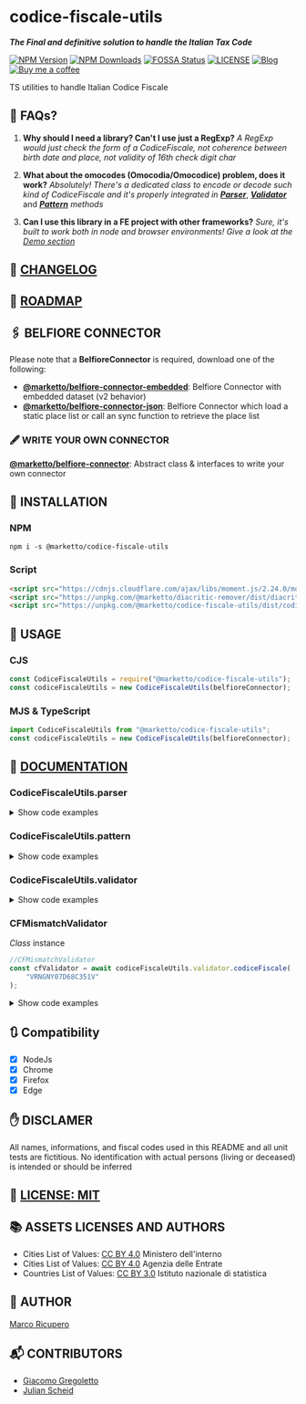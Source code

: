 # codice-fiscale-utils

**_The Final and definitive solution to handle the Italian Tax Code_**

[![NPM Version](https://img.shields.io/npm/v/@marketto/codice-fiscale-utils.svg)](https://www.npmjs.com/package/@marketto/codice-fiscale-utils)
[![NPM Downloads](https://img.shields.io/npm/dm/@marketto/codice-fiscale-utils.svg)](https://www.npmjs.com/package/@marketto/codice-fiscale-utils)
[![FOSSA Status](https://app.fossa.io/api/projects/git%2Bgithub.com%2FMarketto%2Fcodice-fiscale-utils.svg?type=shield)](https://app.fossa.io/projects/git%2Bgithub.com%2FMarketto%2Fcodice-fiscale-utils?ref=badge_shield)
[![LICENSE](https://img.shields.io/badge/licese-MIT-gold.svg)](https://github.com/Marketto/codice-fiscale-utils/blob/master/LICENSE)
[![Blog](https://img.shields.io/badge/blog-marketto-blue.svg)](http://blog.marketto.it)
[![Buy me a coffee](https://img.shields.io/badge/Ko--fi-donate-blueviolet)](https://ko-fi.com/marketto)

TS utilities to handle Italian Codice Fiscale

## 📗 FAQs?

1. **Why should I need a library? Can't I use just a RegExp?**
   _A RegExp would just check the form of a CodiceFiscale, not coherence between birth date and place, not validity of 16th check digit char_

2. **What about the omocodes (Omocodia/Omocodice) problem, does it work?**
   _Absolutely! There's a dedicated class to encode or decode such kind of CodiceFiscale and it's properly integrated in_ [**_Parser_**](#parser), [**_Validator_**](#validator) and [**_Pattern_**](#pattern) _methods_

3. **Can I use this library in a FE project with other frameworks?**
   _Sure, it's built to work both in node and browser environments! Give a look at the [Demo section](#demo)_

## 📙 [CHANGELOG](CHANGELOG.MD)

## 🚃 [ROADMAP](ROADMAP.MD)

## 🖇️ BELFIORE CONNECTOR

Please note that a **BelfioreConnector** is required, download one of the following:

- [**@marketto/belfiore-connector-embedded**](https://www.npmjs.com/package/@marketto/belfiore-connector-embedded): Belfiore Connector with embedded dataset (v2 behavior)
- [**@marketto/belfiore-connector-json**](https://www.npmjs.com/package/@marketto/belfiore-connector-json): Belfiore Connector which load a static place list or call an sync function to retrieve the place list

### 🖋️ WRITE YOUR OWN CONNECTOR

[**@marketto/belfiore-connector**](https://www.npmjs.com/package/@marketto/belfiore-connector): Abstract class & interfaces to write your own connector

## 🔌 INSTALLATION

### NPM

```{r, engine='bash', global_install}
npm i -s @marketto/codice-fiscale-utils
```

### Script

```html
<script src="https://cdnjs.cloudflare.com/ajax/libs/moment.js/2.24.0/moment.min.js"></script>
<script src="https://unpkg.com/@marketto/diacritic-remover/dist/diacritic-remover.bundle.min.js"></script>
<script src="https://unpkg.com/@marketto/codice-fiscale-utils/dist/codice-fiscale-utils.bundle.min.js"></script>
```

## 🔧 USAGE

### CJS

```javascript
const CodiceFiscaleUtils = require("@marketto/codice-fiscale-utils");
const codiceFiscaleUtils = new CodiceFiscaleUtils(belfioreConnector);
```

### MJS & TypeScript

```typescript
import CodiceFiscaleUtils from "@marketto/codice-fiscale-utils";
const codiceFiscaleUtils = new CodiceFiscaleUtils(belfioreConnector);
```

## 📖 [DOCUMENTATION](https://marketto.github.io/codice-fiscale-utils/)

### CodiceFiscaleUtils.parser

<details>
    <summary>Show code examples</summary>

#### CodiceFiscaleUtils.parser.cfDeomocode

```javascript
codiceFiscaleUtils.parser.cfDeomocode("KKALMNVMAPLB331Z"); //KKALMN91A30B331P
codiceFiscaleUtils.parser.cfDeomocode("kkalmnvmaplb331z"); //kkalmn91a30b331p
```

#### CodiceFiscaleUtils.parser.cfOmocodeId

```javascript
codiceFiscaleUtils.parser.cfOmocodeId("VRNGNYLtdsucprmt"); //127
codiceFiscaleUtils.parser.cfOmocodeId("kkalmn91as0b331z"); //16
codiceFiscaleUtils.parser.cfOmocodeId("kkalmn91a30b331z"); //0
```

#### CodiceFiscaleUtils.parser.cfOmocode

```javascript
codiceFiscaleUtils.parser.cfOmocode("VRNGNY07d68c351v", 0); //VRNGNY07d68c351v
codiceFiscaleUtils.parser.cfOmocode("VRNGNY07d68c351v", 1); //VRNGNY07d68c35Mn
codiceFiscaleUtils.parser.cfOmocode("VRNGNY07d68c351v", 2); //VRNGNY07d68c3R1h
codiceFiscaleUtils.parser.cfOmocode("VRNGNY07d68c351v", 3); //VRNGNY07d68c3RMz
codiceFiscaleUtils.parser.cfOmocode("VRNGNY07d68c351v", 8); //VRNGNY07d6Uc351s
codiceFiscaleUtils.parser.cfOmocode("VRNGNY07d68c351v", 32); //VRNGNY0Td68c351h
codiceFiscaleUtils.parser.cfOmocode("VRNGNY07d68c351v", 127); //VRNGNYLTdSUcPRMt
//Re-omocode
codiceFiscaleUtils.parser.cfOmocode("kkalmnvmaplb331z", 0); //kkalmn91a30b331p
codiceFiscaleUtils.parser.cfOmocode("kkalmnvmaplb331z", 1); //kkalmn91a30b33Mh
codiceFiscaleUtils.parser.cfOmocode("kkalmnvmaplb331z", 74); //kkalmnv1a3lb3P1t
codiceFiscaleUtils.parser.cfOmocode("kkalmnvmaplb331z", 127); //kkalmnvmaplbPPMe
```

#### CodiceFiscaleUtils.parser.cfToLastName

```javascript
codiceFiscaleUtils.parser.cfToLastName("WYZ"); //W*Y*Z*
```

#### CodiceFiscaleUtils.parser.cfToFirstName

```javascript
codiceFiscaleUtils.parser.cfToFirstName("ZZZWAE"); //WAE*
```

#### CodiceFiscaleUtils.parser.cfToGender

```javascript
codiceFiscaleUtils.parser.cfToGender("XXXYYY90B20"); //M
codiceFiscaleUtils.parser.cfToGender("XXXYYY90B63"); //F
```

#### Parser.cfToBirthDay

```javascript
codiceFiscaleUtils.parser.cfToBirthDay("XXXYYY90B71"); //31
```

#### CodiceFiscaleUtils.parser.cfToBirthMonth

```javascript
codiceFiscaleUtils.parser.cfToBirthMonth("XXXYYY92C"); //2
```

#### CodiceFiscaleUtils.parser.cfToBirthYear

Parser will consider dates that can be both _19xx_ and _20xx_ as **_20xx_** if they would be valid in the last 100 years range from now

```javascript
codiceFiscaleUtils.parser.cfToBirthYear("XXXYYY92"); //1992
codiceFiscaleUtils.parser.cfToBirthYear("XXXYYY12"); //2012
```

#### Parser.cfToBirthDate

```javascript
const dt = codiceFiscaleUtils.parser.cfToBirthDate("XXXYYY81A63"); //Date
dt.toJSON(); //1981-01-23T...
```

#### CodiceFiscaleUtils.parser.cfToBirthPlace

```javascript
const birthPlace = codiceFiscaleUtils.parser.cfToBirthPlace("XXXYYY92B20H501");
/*
{
    firstName: "ROMA",
    belfioreCode: "H501",
    creationDate: Date("1884-09-10T22:00:00.000Z"),
    expirationDate: Date("9999-12-31T22:59:59.999Z"),
    province: "RM",
    dataSource: {
        "name": "Ministero dell\'Interno",
        "url": "https://developers.italia.it/en/anpr",
        "license": "cc-by-4.0",
        "licenseUrl": "https://creativecommons.org/licenses/by/4.0/legalcode.it",
        "termsAndConditions": "https://github.com/italia/anpr/blob/master/src/archivi/ANPR_archivio_comuni_legenda.md",
        "authors": "https://github.com/italia/anpr/blob/master/AUTHORS"
    }
}
*/
```

#### Parser.cfDecode (async)

```javascript
await codiceFiscaleUtils.parser.cfDecode("VRNGNY07D68C351V");
/*
{
    lastName: 'V*R*N*',
    firstName: 'G*N*Y*',
    day: 28,
    month: 3,
    year: 2017,
    gender: 'F',
    place: {
		belfioreCode: 'C531',
		name: 'CATANIA',
		creationDate: Date('1861-03-17'),
		expirationDate: Date('9999-12-31'),
		province: 'CT',
		dataSource: {
			name: 'Ministero dell\'Interno',
			url: '...',
			authors: '...',
			license: 'cc-by-4.0',
			licenseUrl: '...',
			termsAndConditions: '...'
		}

	}
}
*/
```

#### Parser.lastNameToCf

```javascript
codiceFiscaleUtils.parser.lastNameToCf("Rossi"); //RSS
codiceFiscaleUtils.parser.lastNameToCf("Réno"); //RNE
codiceFiscaleUtils.parser.lastNameToCf("Aieie"); //AIE
```

#### Parser.firstNameToCf

```javascript
codiceFiscaleUtils.parser.firstNameToCf("Dòminique"); //DNQ
codiceFiscaleUtils.parser.firstNameToCf("Mark"); //MRK
codiceFiscaleUtils.parser.firstNameToCf("Tom"); //TMO
codiceFiscaleUtils.parser.firstNameToCf("Ania"); //NAI
```

#### Parser.yearToCf

```javascript
codiceFiscaleUtils.parser.yearToCf("1990"); //90
codiceFiscaleUtils.parser.yearToCf(2010); //10
codiceFiscaleUtils.parser.yearToCf("02"); //02
```

#### Parser.monthToCf

```javascript
codiceFiscaleUtils.parser.monthToCf(0); //A
codiceFiscaleUtils.parser.monthToCf(4); //E
codiceFiscaleUtils.parser.monthToCf(8); //P
```

#### Parser.monthToCf

```javascript
codiceFiscaleUtils.parser.monthToCf(0); //A
codiceFiscaleUtils.parser.monthToCf(4); //E
codiceFiscaleUtils.parser.monthToCf(8); //P
```

#### Parser.dayGenderToCf

```javascript
codiceFiscaleUtils.parser.dayGenderToCf(3, "M"); //03
codiceFiscaleUtils.parser.dayGenderToCf(7, "F"); //47
```

#### Parser.dateGenderToCf

```javascript
codiceFiscaleUtils.parser.dateGenderToCf([2016, 3, 23], "M"); //16D23
codiceFiscaleUtils.parser.dateGenderToCf("1987-09-22", "F"); //87P62
codiceFiscaleUtils.parser.dateGenderToCf(new Date(2016, 2, 23, 12), "M"); //16C23
codiceFiscaleUtils.parser.dateGenderToCf(moment(1988, 7, 3, 12), "F"); //88M43
```

#### Parser.placeToCf (async)

```javascript
await codiceFiscaleUtils.parser.placeToCf("Bologna");
/*
{
    belfioreCode: 'A944',
    name: 'BOLOGNA',
    creationDate: 1861-03-16T23:00:00.000Z,
    expirationDate: 9999-12-31T22:59:59.999Z,
    dataSource: {...},
    province: 'BO'
}
*/
await codiceFiscaleUtils.parser.placeToCf([1990], "Unione Sovietica");
/*
{
    belfioreCode: 'Z135',
    name: 'Unione Sovietica',
    creationDate: 1860-12-31T23:00:00.000Z,
    expirationDate: 1991-12-31T22:59:59.999Z,
    dataSource: {...},
    iso3166: 'SU'
}
*/
await codiceFiscaleUtils.parser.placeToCf([2000], "Unione Sovietica"); //null
```

#### Parser.encodeCf (async)

```javascript
await codiceFiscaleUtils.parser.encodeCf({
	lastName: "Veronesi",
	firstName: "Genny",
	year: 1907,
	month: 3,
	day: 28,
	gender: "F",
	place: "Catania",
}); //VRNGNY07D68C351V
```

```javascript
await codiceFiscaleUtils.parser.encodeCf({
	lastName: "Veronesi",
	firstName: "Genny",
	year: 1907,
	month: 3,
	day: 28,
	gender: "F",
	place: "C531",
}); //VRNGNY07D68C351V
```

</details>

### CodiceFiscaleUtils.pattern

<details>
    <summary>Show code examples</summary>

#### CodiceFiscaleUtils.pattern.cfLastName

```javascript
codiceFiscaleUtils.pattern.cfLastName().test("KST"); //true
codiceFiscaleUtils.pattern.cfLastName().test("AST"); //false
codiceFiscaleUtils.pattern.cfLastName("Alex").test("KST"); //false
codiceFiscaleUtils.pattern.cfLastName("Alex").test("LXA"); //true
```

#### CodiceFiscaleUtils.pattern.cfFirstName

```javascript
codiceFiscaleUtils.pattern.cfFirstName().test("NIX"); //true
codiceFiscaleUtils.pattern.cfFirstName().test("UIK"); //false
codiceFiscaleUtils.pattern.cfFirstName("Dominique").test("DMN"); //false
codiceFiscaleUtils.pattern.cfFirstName("Dominique").test("DNQ"); //true
```

#### CodiceFiscaleUtils.pattern.cfYear

```javascript
codiceFiscaleUtils.pattern.cfYear().test("07"); //true
codiceFiscaleUtils.pattern.cfYear().test("3"); //false
codiceFiscaleUtils.pattern.cfYear(1907).test("07"); //true
codiceFiscaleUtils.pattern.cfYear(1986).test("U6"); //true - omocode
codiceFiscaleUtils.pattern.cfYear(1986).test("87"); //false
```

#### CodiceFiscaleUtils.pattern.cfMonth

```javascript
codiceFiscaleUtils.pattern.cfMonth().test("C"); //true
codiceFiscaleUtils.pattern.cfMonth().test("Z"); //false
codiceFiscaleUtils.pattern.cfMonth(3).test("D"); //true
codiceFiscaleUtils.pattern.cfMonth(3).test("A"); //false
```

#### CodiceFiscaleUtils.pattern.cfDay

```javascript
codiceFiscaleUtils.pattern.cfDay().test("0M"); //true - omocode
codiceFiscaleUtils.pattern.cfDay().test("33"); //false
codiceFiscaleUtils.pattern.cfDay(12).test("12"); //true - male
codiceFiscaleUtils.pattern.cfDay(12).test("52"); //true - female
codiceFiscaleUtils.pattern.cfDay(12).test("MN"); //true - omocode
codiceFiscaleUtils.pattern.cfDay(12).test("22"); //false
```

#### CodiceFiscaleUtils.pattern.cfDayGender

```javascript
codiceFiscaleUtils.pattern.cfDayGender().test("0M"); //true
codiceFiscaleUtils.pattern.cfDayGender().test("73"); //false
codiceFiscaleUtils.pattern.cfDayGender(9, "F").test("RM"); //true
codiceFiscaleUtils.pattern.cfDayGender(1, "F").test("41"); //true
codiceFiscaleUtils.pattern.cfDayGender(1, "M").test("41"); //false
```

#### CodiceFiscaleUtils.pattern.cfDateGender

```javascript
codiceFiscaleUtils.pattern.cfDateGender().test("83D22"); //true
codiceFiscaleUtils.pattern.cfDateGender().test("83Z32"); //false
codiceFiscaleUtils.pattern.cfDateGender([1983, 3, 22], "M").test("U3D2N"); //true
codiceFiscaleUtils.pattern.cfDateGender("1995-05-01", "F").test("V5EQ1"); //true
codiceFiscaleUtils.pattern.cfDateGender([1983, 3, 22], "M").test("83D62"); //false
```

#### CodiceFiscaleUtils.pattern.cfPlace (async)

```javascript
const genericCfPlaceMatcher = await codiceFiscaleUtils.pattern.cfPlace();
genericCfPlaceMatcher.test("A662"); //true
genericCfPlaceMatcher.test("Z974"); //false

const cityCfPlaceMatcher = await codiceFiscaleUtils.pattern.cfPlace("Bari");
cityCfPlaceMatcher.test("H501"); //true

const year33CityCfPlaceMatcher = await codiceFiscaleUtils.pattern.cfPlace(
	[1933],
	"Fiume"
);
year33CityCfPlaceMatcher.test("D620"); //true
const year00CityCfPlaceMatcher = await codiceFiscaleUtils.pattern.cfPlace(
	[2000],
	"Fiume"
);
year00CityCfPlaceMatcher.test("D620"); //false - due to expiration date
```

#### CodiceFiscaleUtils.pattern.codiceFiscale (async)

```javascript
const cFMatcher = await codiceFiscaleUtils.pattern.codiceFiscale();
cFMatcher.test("VRNGNY07D68C351V"); //true
cFMatcher.codiceFiscale().test("MRNMIA02E45L2193"); //false

//Partial info
const cfPartialInfo = await codiceFiscaleUtils.pattern.codiceFiscale({
	lastName: "Veronesi",
	firstName: "Genny",
	gender: "F",
	place: "Catania",
});
cfPartialInfo.test("VRNGNY97A65C351V"); //true

//Full info
const cfFullInfo = await codiceFiscaleUtils.pattern.codiceFiscale({
	lastName: "Veronesi",
	firstName: "Genny",
	year: 1907,
	month: 3,
	day: 28,
	gender: "F",
	place: "Catania",
});
cfFullInfo.test("VRNGNY07D68C351V"); //true
```

#### CodiceFiscaleUtils.pattern.lastName

```javascript
codiceFiscaleUtils.pattern.lastName().test("Kristersen"); //true
codiceFiscaleUtils.pattern.lastName("VLD").test("Vàlidàtòr"); //true
codiceFiscaleUtils.pattern.lastName("AIX").test("Air"); //false
```

#### CodiceFiscaleUtils.pattern.firstName

```javascript
codiceFiscaleUtils.pattern.firstName().test("Rossi"); //true
codiceFiscaleUtils.pattern.firstName("XYZAIE").test("Aieie"); //true
codiceFiscaleUtils.pattern.firstName("XYZAIX").test("Air"); //false
```

#### CodiceFiscaleUtils.pattern.date

```javascript
codiceFiscaleUtils.pattern.date().test("1995"); //true
codiceFiscaleUtils.pattern.date().test("1985-01"); //true
codiceFiscaleUtils.pattern.date().test("1970-03-03"); //true
codiceFiscaleUtils.pattern.date().test("1970-03-"); //false
codiceFiscaleUtils.pattern.date("XYZXYZ88H61").test("1988-06-21"); //true
codiceFiscaleUtils.pattern.date("XYZXYZ92C16").test("1992-03-26"); //false
```

#### CodiceFiscaleUtils.pattern.gender

```javascript
codiceFiscaleUtils.pattern.gender().test("F"); //true
codiceFiscaleUtils.pattern.gender().test("X"); //false
codiceFiscaleUtils.pattern.gender("XYZXYZ88H61").test("F"); //true
codiceFiscaleUtils.pattern.gender("XYZXYZ88H61").test("M"); //false
```

#### CodiceFiscaleUtils.pattern.place (async)

```javascript
const genericPlaceMatcher = await codiceFiscaleUtils.pattern.place();
genericPlaceMatcher.test("Roma"); //true

const cityPlaceMatcher = await codiceFiscaleUtils.pattern.place(
	"XYZXYZ92C16A662"
);
cityPlaceMatcher.test("Bari"); //true
cityPlaceMatcher.test("Bologna"); //false
```

</details>

### CodiceFiscaleUtils.validator

<details>
    <summary>Show code examples</summary>

#### CodiceFiscaleUtils.validator.isLastNameValid

```javascript
codiceFiscaleUtils.validator.isLastNameValid("Test"); //true
codiceFiscaleUtils.validator.isLastNameValid("Tést N'àme"); //true
codiceFiscaleUtils.validator.isLastNameValid(""); //false
codiceFiscaleUtils.validator.isLastNameValid("@!#"); //false
```

#### CodiceFiscaleUtils.validator.isLastNameInvalid

```javascript
codiceFiscaleUtils.validator.isLastNameInvalid("Test"); //false
codiceFiscaleUtils.validator.isLastNameInvalid("Tést N'àme"); //false
codiceFiscaleUtils.validator.isLastNameInvalid(""); //false
codiceFiscaleUtils.validator.isLastNameInvalid("@!#"); //true
```

#### CodiceFiscaleUtils.validator.isFirstNameValid

```javascript
codiceFiscaleUtils.validator.isFirstNameValid("Test"); //true
codiceFiscaleUtils.validator.isFirstNameValid("Tést N'àme"); //true
codiceFiscaleUtils.validator.isFirstNameValid(""); //false
codiceFiscaleUtils.validator.isFirstNameValid("@!#"); //false
```

#### CodiceFiscaleUtils.validator.isFirstNameInvalid

```javascript
codiceFiscaleUtils.validator.isFirstNameInvalid("Test"); //false
codiceFiscaleUtils.validator.isFirstNameInvalid("Tést N'àme"); //false
codiceFiscaleUtils.validator.isFirstNameInvalid(""); //false
codiceFiscaleUtils.validator.isFirstNameInvalid("@!#"); //true
```

#### CodiceFiscaleUtils.validator.isBirthDateValid

```javascript
codiceFiscaleUtils.validator.isBirthDateValid("1999-01-01"); //true
codiceFiscaleUtils.validator.isBirthDateValid([1999, 0, 1]); //true
codiceFiscaleUtils.validator.isBirthDateValid(""); //false
codiceFiscaleUtils.validator.isBirthDateValid("2000-02-30"); //false
codiceFiscaleUtils.validator.isBirthDateValid("No date"); //false
codiceFiscaleUtils.validator.isBirthDateValid("@!#"); //false
```

#### CodiceFiscaleUtils.validator.isBirthDateInvalid

```javascript
codiceFiscaleUtils.validator.isBirthDateInvalid("1999-01-01"); //false
codiceFiscaleUtils.validator.isBirthDateInvalid([1999, 0, 1]); //false
codiceFiscaleUtils.validator.isBirthDateInvalid(""); //false
codiceFiscaleUtils.validator.isBirthDateInvalid("2000-02-30"); //true
codiceFiscaleUtils.validator.isBirthDateInvalid("No date"); //true
codiceFiscaleUtils.validator.isBirthDateInvalid("@!#"); //true
```

#### CodiceFiscaleUtils.validator.isBirthPlaceValid (async)

```javascript
await codiceFiscaleUtils.validator.isBirthPlaceValid("Roma"); //true
await codiceFiscaleUtils.validator.isBirthPlaceValid("H501"); //true
await codiceFiscaleUtils.validator.isBirthPlaceValid(""); //false
await codiceFiscaleUtils.validator.isBirthPlaceValid("Moon"); //false
```

#### CodiceFiscaleUtils.validator.isBirthPlaceInvalid (async)

```javascript
await codiceFiscaleUtils.validator.isBirthPlaceInvalid("Roma"); //false
await codiceFiscaleUtils.validator.isBirthPlaceInvalid("H501"); //false
await codiceFiscaleUtils.validator.isBirthPlaceInvalid(""); //false
await codiceFiscaleUtils.validator.isBirthPlaceInvalid("Moon"); //true
```

#### CodiceFiscaleUtils.validator.birthDatePlaceMatch

```javascript
await codiceFiscaleUtils.validator.birthDatePlaceMatch(
	"1990-05-21",
	"Repubblica Socialista Federale di Jugoslavia"
); //true
await codiceFiscaleUtils.validator.birthDatePlaceMatch(
	new Date(),
	"Repubblica Socialista Federale di Jugoslavia"
); //false
await codiceFiscaleUtils.validator.birthDatePlaceMatch("1988-03-11", "Roma"); //true
await codiceFiscaleUtils.validator.birthDatePlaceMatch(new Date(), "Roma"); //true
await codiceFiscaleUtils.validator.birthDatePlaceMatch(new Date(), ""); //false
await codiceFiscaleUtils.validator.birthDatePlaceMatch("", "Palermo"); //false
await codiceFiscaleUtils.validator.birthDatePlaceMatch("", ""); //false
```

#### CodiceFiscaleUtils.validator.birthDatePlaceMismatch

```javascript
await codiceFiscaleUtils.validator.birthDatePlaceMismatch(
	"1990-05-21",
	"Repubblica Socialista Federale di Jugoslavia"
); //false
await codiceFiscaleUtils.validator.birthDatePlaceMismatch(
	new Date(),
	"Repubblica Socialista Federale di Jugoslavia"
); //true
await codiceFiscaleUtils.validator.birthDatePlaceMismatch("1988-03-11", "Roma"); //false
await codiceFiscaleUtils.validator.birthDatePlaceMismatch(new Date(), "Roma"); //false
await codiceFiscaleUtils.validator.birthDatePlaceMismatch(new Date(), ""); //false
await codiceFiscaleUtils.validator.birthDatePlaceMismatch("", "Palermo"); //false
await codiceFiscaleUtils.validator.birthDatePlaceMismatch("", ""); //false
```

</details>

### CFMismatchValidator

_Class_ instance

```javascript
//CFMismatchValidator
const cfValidator = await codiceFiscaleUtils.validator.codiceFiscale(
	"VRNGNY07D68C351V"
);
```

<details>
    <summary>Show code examples</summary>

#### CFMismatchValidator.errors

```javascript
(await codiceFiscaleUtils.validator.codiceFiscale("GSTPPP99C06D620V")).errors;
/*
{
	place: "PLACE_EXPIRED_ON_NOT_YET_CREATED_ON_BIRTDATE",
	date: "BIRTHDATE_OUT_OF_BIRTH_PLACE_LIFE_RANGE",
}
*/
```

#### CFMismatchValidator.matchPersonalInfo

```javascript
(
	await codiceFiscaleUtils.validator.codiceFiscale("VRNGNY07D68C351V")
).matchPersonalInfo({
	day: 28,
	firstName: "Génny",
	gender: "F",
	lastName: "Verònesi",
	month: 3,
	place: "Catania",
	year: 1907,
}); //true

(
	await codiceFiscaleUtils.validator.codiceFiscale("VRNGNY07D68C351V")
).mismatchPersonalInfo({
	day: 28,
	firstName: "Génny",
	gender: "F",
	lastName: "Verònesi",
	month: 3,
	place: "Firenze",
	year: 1907,
}); //false
```

#### CFMismatchValidator.mismatchPersonalInfo

```javascript
(
	await codiceFiscaleUtils.validator.codiceFiscale("VRNGNY07D68C351V")
).mismatchPersonalInfo({
	day: 28,
	firstName: "Génny",
	gender: "F",
	lastName: "Verònesi",
	month: 3,
	place: "Catania",
	year: 1907,
}); //false

(
	await codiceFiscaleUtils.validator.codiceFiscale("VRNGNY07D68C351V")
).mismatchPersonalInfo({
	day: 28,
	firstName: "Génny",
}); //false
```

#### CFMismatchValidator.valid

```javascript
(await codiceFiscaleUtils.validator.codiceFiscale("VRNGNY07D68C351V")).valid; //true
(await codiceFiscaleUtils.validator.codiceFiscale("MRNMIA02E45L219X")).valid; //true
(await codiceFiscaleUtils.validator.codiceFiscale("GSTPPP31C06D620Z")).valid; //true
(await codiceFiscaleUtils.validator.codiceFiscale("VRNGNY07D68C351K")).valid; //false - invalid check digit
(await codiceFiscaleUtils.validator.codiceFiscale("GSTPPP99C06D620V")).valid; //false - invalid birth date/place
(await codiceFiscaleUtils.validator.codiceFiscale("")).valid; //false - empty cf
```

#### CFMismatchValidator.invalid

```javascript
(await codiceFiscaleUtils.validator.codiceFiscale("VRNGNY07D68C351V")).invalid; //false - OK
(await codiceFiscaleUtils.validator.codiceFiscale("MRNMIA02E45L219X")).invalid; //false - OK
(await codiceFiscaleUtils.validator.codiceFiscale("GSTPPP31C06D620Z")).invalid; //false - OK
(await codiceFiscaleUtils.validator.codiceFiscale("VRNGNY07D68C351K")).invalid; //true - invalid check digit
(await codiceFiscaleUtils.validator.codiceFiscale("GSTPPP99C06D620V")).invalid; //true - invalid birth date/place
(await codiceFiscaleUtils.validator.codiceFiscale("")).invalid; //false - empty cf is not invalid!
```

#### CFMismatchValidator.matchLastName

```javascript
(
	await codiceFiscaleUtils.validator.codiceFiscale("VRNGNY07D68C351V")
).matchLastName("Vareni"); //true
(await codiceFiscaleUtils.validator.codiceFiscale("VRN")).matchLastName(
	"Vareni"
); //true
(await codiceFiscaleUtils.validator.codiceFiscale("")).matchLastName("Vareni"); //false
(
	await codiceFiscaleUtils.validator.codiceFiscale("VRNGNY07D68C351V")
).matchLastName("John"); //false
(
	await codiceFiscaleUtils.validator.codiceFiscale("VRNGNY07D68C351V")
).matchLastName("V"); //false
(
	await codiceFiscaleUtils.validator.codiceFiscale("VRNGNY07D68C351V")
).matchLastName(""); //false
```

#### CFMismatchValidator.mismatchLastName

```javascript
(
	await codiceFiscaleUtils.validator.codiceFiscale("VRNGNY07D68C351V")
).mismatchLastName("Vareni"); //false
(await codiceFiscaleUtils.validator.codiceFiscale("VRN")).mismatchLastName(
	"Vareni"
); //false
(await codiceFiscaleUtils.validator.codiceFiscale("")).mismatchLastName(
	"Vareni"
); //false
(
	await codiceFiscaleUtils.validator.codiceFiscale("VRNGNY07D68C351V")
).mismatchLastName("John"); //true
(
	await codiceFiscaleUtils.validator.codiceFiscale("VRNGNY07D68C351V")
).mismatchLastName("V"); //true
(
	await codiceFiscaleUtils.validator.codiceFiscale("VRNGNY07D68C351V")
).mismatchLastName(""); //false
```

#### CFMismatchValidator.matchFirstName

```javascript
(
	await codiceFiscaleUtils.validator.codiceFiscale("VRNGNY07D68C351V")
).matchFirstName("Genny"); //true
(await codiceFiscaleUtils.validator.codiceFiscale("VRNGNY")).matchFirstName(
	"Genny"
); //true
(await codiceFiscaleUtils.validator.codiceFiscale("")).matchFirstName("Genny"); //false
(
	await codiceFiscaleUtils.validator.codiceFiscale("VRNGNY07D68C351V")
).matchFirstName("John"); //false
(
	await codiceFiscaleUtils.validator.codiceFiscale("VRNGNY07D68C351V")
).matchFirstName("G"); //false
(
	await codiceFiscaleUtils.validator.codiceFiscale("VRNGNY07D68C351V")
).matchFirstName(""); //false
```

#### CFMismatchValidator.mismatchFirstName

```javascript
(
	await codiceFiscaleUtils.validator.codiceFiscale("VRNGNY07D68C351V")
).mismatchFirstName("Genny"); //false
(await codiceFiscaleUtils.validator.codiceFiscale("VRN")).mismatchFirstName(
	"Genny"
); //false
(await codiceFiscaleUtils.validator.codiceFiscale("")).mismatchFirstName(
	"Genny"
); //false
(
	await codiceFiscaleUtils.validator.codiceFiscale("VRNGNY07D68C351V")
).mismatchFirstName("John"); //true
(
	await codiceFiscaleUtils.validator.codiceFiscale("VRNGNY07D68C351V")
).mismatchFirstName("G"); //true
(
	await codiceFiscaleUtils.validator.codiceFiscale("VRNGNY07D68C351V")
).mismatchFirstName(""); //false
```

#### CFMismatchValidator.matchBirthDate

```javascript
(
	await codiceFiscaleUtils.validator.codiceFiscale("VRNGNY07D68C351V")
).matchBirthDate("2007-04-28"); //true
(
	await codiceFiscaleUtils.validator.codiceFiscale("VRNGNY07D68")
).matchBirthDate("2007-04-28"); //true
(await codiceFiscaleUtils.validator.codiceFiscale("")).matchBirthDate(
	"2007-04-28"
); //false
(
	await codiceFiscaleUtils.validator.codiceFiscale("VRNGNY07D68C351V")
).matchBirthDate("2008-02-16"); //false
(
	await codiceFiscaleUtils.validator.codiceFiscale("VRNGNY07D68C351V")
).matchBirthDate(""); //false
```

#### CFMismatchValidator.mismatchBirthDate

```javascript
(
	await codiceFiscaleUtils.validator.codiceFiscale("VRNGNY07D68C351V")
).mismatchBirthDate("2007-04-28"); //false
(
	await codiceFiscaleUtils.validator.codiceFiscale("VRNGNY07D68")
).mismatchBirthDate("2007-04-28"); //false
(await codiceFiscaleUtils.validator.codiceFiscale("")).mismatchBirthDate(
	"2007-04-28"
); //false
(
	await codiceFiscaleUtils.validator.codiceFiscale("VRNGNY07D68C351V")
).mismatchBirthDate("2008-02-16"); //true
(
	await codiceFiscaleUtils.validator.codiceFiscale("VRNGNY07D68C351V")
).mismatchBirthDate(""); //false
```

#### CFMismatchValidator.matchGender

```javascript
(
	await codiceFiscaleUtils.validator.codiceFiscale("VRNGNY07D68C351V")
).matchGender("F"); //true
(await codiceFiscaleUtils.validator.codiceFiscale("VRNGNY07D68")).matchGender(
	"F"
); //true
(await codiceFiscaleUtils.validator.codiceFiscale("VRNGNY07D6")).matchGender(
	"F"
); //true
(await codiceFiscaleUtils.validator.codiceFiscale("")).matchGender("F"); //false
(
	await codiceFiscaleUtils.validator.codiceFiscale("VRNGNY07D68C351V")
).matchGender("M"); //false
(
	await codiceFiscaleUtils.validator.codiceFiscale("VRNGNY07D68C351V")
).matchGender(""); //false
```

#### CFMismatchValidator.mismatchGender

```javascript
(
	await codiceFiscaleUtils.validator.codiceFiscale("VRNGNY07D68C351V")
).mismatchGender("F"); //false
(
	await codiceFiscaleUtils.validator.codiceFiscale("VRNGNY07D68")
).mismatchGender("F"); //false
(await codiceFiscaleUtils.validator.codiceFiscale("VRNGNY07D6")).mismatchGender(
	"F"
); //false
(await codiceFiscaleUtils.validator.codiceFiscale("")).mismatchGender("F"); //false
(
	await codiceFiscaleUtils.validator.codiceFiscale("VRNGNY07D68C351V")
).mismatchGender("M"); //true
(
	await codiceFiscaleUtils.validator.codiceFiscale("VRNGNY07D68C351V")
).mismatchGender(""); //false
```

#### CFMismatchValidator.matchBirthPlace

```javascript
(
	await codiceFiscaleUtils.validator.codiceFiscale("VRNGNY07D68C351V")
).matchBirthPlace("CATANIA"); //true
(
	await codiceFiscaleUtils.validator.codiceFiscale("VRNGNY07D68C351")
).matchBirthPlace("CATANIA"); //true
(await codiceFiscaleUtils.validator.codiceFiscale("")).matchBirthPlace(
	"CATANIA"
); //false
(
	await codiceFiscaleUtils.validator.codiceFiscale("VRNGNY07D68C351V")
).matchBirthPlace("ROMA"); //false
(
	await codiceFiscaleUtils.validator.codiceFiscale("VRNGNY07D68C351V")
).matchBirthPlace(""); //false
```

#### CFMismatchValidator.mismatchBirthPlace

```javascript
(
	await codiceFiscaleUtils.validator.codiceFiscale("VRNGNY07D68C351V")
).mismatchBirthPlace("CATANIA"); //false
(
	await codiceFiscaleUtils.validator.codiceFiscale("VRNGNY07D68C351")
).mismatchBirthPlace("CATANIA"); //false
(await codiceFiscaleUtils.validator.codiceFiscale("")).mismatchBirthPlace(
	"CATANIA"
); //false
(
	await codiceFiscaleUtils.validator.codiceFiscale("VRNGNY07D68C351V")
).mismatchBirthPlace("ROMA"); //true
(
	await codiceFiscaleUtils.validator.codiceFiscale("VRNGNY07D68C351V")
).mismatchBirthPlace(""); //false
```

</details>

## 🔃 Compatibility

- [x] NodeJs
- [x] Chrome
- [x] Firefox
- [x] Edge

## ✋ DISCLAMER

All names, informations, and fiscal codes used in this README and all unit tests are fictitious.
No identification with actual persons (living or deceased) is intended or should be inferred

## 📜 [LICENSE: MIT](LICENSE)

## 📚 ASSETS LICENSES AND AUTHORS

- Cities List of Values: [CC BY 4.0](asset/MINISTERO_DELL_INTERNO.LICENSE) Ministero dell'interno
- Cities List of Values: [CC BY 4.0](asset/AGENZIA_DELLE_ENTRATE.LICENSE) Agenzia delle Entrate
- Countries List of Values: [CC BY 3.0](asset/ISTITUTO_NAZIONALE_DI_STATISTICA.LICENSE) Istituto nazionale di statistica

## 📝 AUTHOR

[Marco Ricupero](mailto:marco.ricupero@gmail.com)

## 📬 CONTRIBUTORS

- [Giacomo Gregoletto](https://github.com/greguz)
- [Julian Scheid](https://github.com/jscheid)
